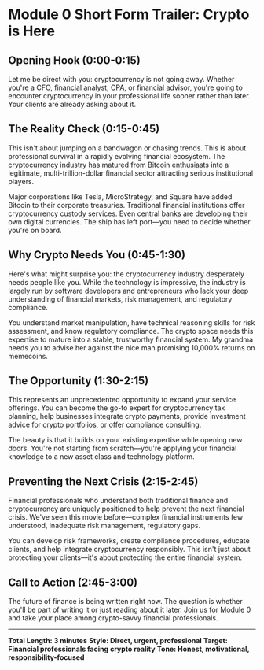 # Module 0 Short Form Trailer: Crypto is Here

## Opening Hook (0:00-0:15)

Let me be direct with you: cryptocurrency is not going away. Whether you're a CFO, financial analyst, CPA, or financial advisor, you're going to encounter cryptocurrency in your professional life sooner rather than later. Your clients are already asking about it.

## The Reality Check (0:15-0:45)

This isn't about jumping on a bandwagon or chasing trends. This is about professional survival in a rapidly evolving financial ecosystem. The cryptocurrency industry has matured from Bitcoin enthusiasts into a legitimate, multi-trillion-dollar financial sector attracting serious institutional players.

Major corporations like Tesla, MicroStrategy, and Square have added Bitcoin to their corporate treasuries. Traditional financial institutions offer cryptocurrency custody services. Even central banks are developing their own digital currencies. The ship has left port—you need to decide whether you're on board.

## Why Crypto Needs You (0:45-1:30)

Here's what might surprise you: the cryptocurrency industry desperately needs people like you. While the technology is impressive, the industry is largely run by software developers and entrepreneurs who lack your deep understanding of financial markets, risk management, and regulatory compliance.

You understand market manipulation, have technical reasoning skills for risk assessment, and know regulatory compliance. The crypto space needs this expertise to mature into a stable, trustworthy financial system. My grandma needs you to advise her against the nice man promising 10,000% returns on memecoins.

## The Opportunity (1:30-2:15)

This represents an unprecedented opportunity to expand your service offerings. You can become the go-to expert for cryptocurrency tax planning, help businesses integrate crypto payments, provide investment advice for crypto portfolios, or offer compliance consulting.

The beauty is that it builds on your existing expertise while opening new doors. You're not starting from scratch—you're applying your financial knowledge to a new asset class and technology platform.

## Preventing the Next Crisis (2:15-2:45)

Financial professionals who understand both traditional finance and cryptocurrency are uniquely positioned to help prevent the next financial crisis. We've seen this movie before—complex financial instruments few understood, inadequate risk management, regulatory gaps.

You can develop risk frameworks, create compliance procedures, educate clients, and help integrate cryptocurrency responsibly. This isn't just about protecting your clients—it's about protecting the entire financial system.

## Call to Action (2:45-3:00)

The future of finance is being written right now. The question is whether you'll be part of writing it or just reading about it later. Join us for Module 0 and take your place among crypto-savvy financial professionals.

---

**Total Length: 3 minutes**
**Style: Direct, urgent, professional**
**Target: Financial professionals facing crypto reality**
**Tone: Honest, motivational, responsibility-focused**
